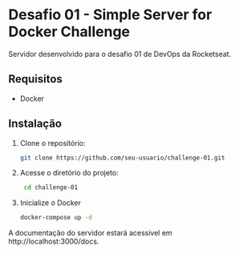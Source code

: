 # Desafio 01 - Simple Server for Docker Challenge

Servidor desenvolvido para o desafio 01 de DevOps da Rocketseat.

## Requisitos

- Docker

## Instalação

1. Clone o repositório:

   ```bash
   git clone https://github.com/seu-usuario/challenge-01.git

2. Acesse o diretório do projeto:

   ```bash
    cd challenge-01
   
3. Inicialize o Docker

   ```bash
   docker-compose up -d
   
A documentação do servidor estará acessível em http://localhost:3000/docs.

